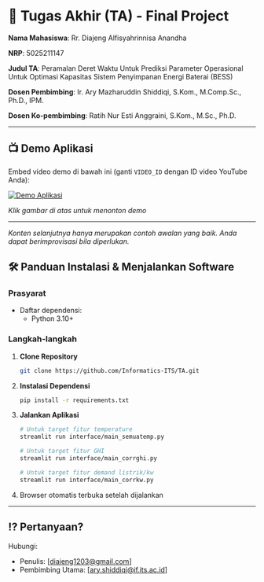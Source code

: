 # 🏁 Tugas Akhir (TA) - Final Project

**Nama Mahasiswa**: Rr. Diajeng Alfisyahrinnisa Anandha

**NRP**: 5025211147

**Judul TA**: Peramalan Deret Waktu Untuk Prediksi Parameter Operasional Untuk Optimasi Kapasitas Sistem Penyimpanan Energi Baterai (BESS)

**Dosen Pembimbing**: Ir. Ary Mazharuddin Shiddiqi, S.Kom., M.Comp.Sc., Ph.D., IPM.

**Dosen Ko-pembimbing**: Ratih Nur Esti Anggraini, S.Kom., M.Sc., Ph.D.

---

## 📺 Demo Aplikasi  
Embed video demo di bawah ini (ganti `VIDEO_ID` dengan ID video YouTube Anda):  

[![Demo Aplikasi](https://img.youtube.com/vi/Ks1iKSTRZhc/maxresdefault.jpg)](https://youtu.be/Ks1iKSTRZhc)
  
*Klik gambar di atas untuk menonton demo*

---

*Konten selanjutnya hanya merupakan contoh awalan yang baik. Anda dapat berimprovisasi bila diperlukan.*

## 🛠 Panduan Instalasi & Menjalankan Software  

### Prasyarat  
- Daftar dependensi:
  - Python 3.10+

### Langkah-langkah  
1. **Clone Repository**  
   ```bash
   git clone https://github.com/Informatics-ITS/TA.git
   ```
2. **Instalasi Dependensi**
   ```bash
   pip install -r requirements.txt
   ```
3. **Jalankan Aplikasi**
   ```bash
   # Untuk target fitur temperature
   streamlit run interface/main_semuatemp.py
   ```
   ``` bash
   # Untuk target fitur GHI
   streamlit run interface/main_corrghi.py
   ```

   ```bash
   # Untuk target fitur demand listrik/kw
   streamlit run interface/main_corrkw.py
   ```
4. Browser otomatis terbuka setelah dijalankan

---

## ⁉️ Pertanyaan?

Hubungi:
- Penulis: [diajeng1203@gmail.com]
- Pembimbing Utama: [ary.shiddiqi@if.its.ac.id]
